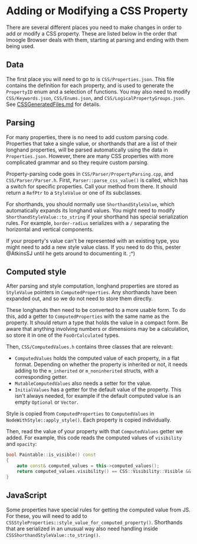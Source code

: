 # Adding or Modifying a CSS Property

There are several different places you need to make changes in order to add or modify a CSS property.
These are listed below in the order that Imoogle Browser deals with them, starting at parsing and ending with them being used.

## Data

The first place you will need to go to is `CSS/Properties.json`. This file contains the definition for each
property, and is used to generate the `PropertyID` enum and a selection of functions. You may also need to
modify `CSS/Keywords.json`, `CSS/Enums.json`, and `CSS/LogicalPropertyGroups.json`.
See [CSSGeneratedFiles.md](CSSGeneratedFiles.md) for details.

## Parsing

For many properties, there is no need to add custom parsing code. Properties that take a single value, or shorthands
that are a list of their longhand properties, will be parsed automatically using the data in `Properties.json`.
However, there are many CSS properties with more complicated grammar and so they require custom parsing.

Property-parsing code goes in `CSS/Parser/PropertyParsing.cpp`, and `CSS/Parser/Parser.h`. First,
`Parser::parse_css_value()` is called, which has a switch for specific properties. Call your method from there. It
should return a `RefPtr` to a `StyleValue` or one of its subclasses.

For shorthands, you should normally use `ShorthandStyleValue`, which automatically expands its longhand values. You
might need to modify `ShorthandStyleValue::to_string` if your shorthand has special serialization rules. For example,
`border-radius` serializes with a `/` separating the horizontal and vertical components.

If your property's value can't be represented with an existing type, you might need to add a new style value class.
If you need to do this, pester @AtkinsSJ until he gets around to documenting it. ;^)

## Computed style

After parsing and style computation, longhand properties are stored as `StyleValue` pointers in
`ComputedProperties`. Any shorthands have been expanded out, and so we do not need to store them directly.

These longhands then need to be converted to a more usable form. To do this, add a getter to `ComputedProperties` with
the same name as the property. It should return a type that holds the value in a compact form. Be aware that anything
involving numbers or dimensions may be a calculation, so store it in one of the `FooOrCalculated` types.

Then, `CSS/ComputedValues.h` contains three classes that are relevant:
- `ComputedValues` holds the computed value of each property, in a flat format. Depending on whether the property is
  inherited or not, it needs adding to the `m_inherited` or `m_noninherited` structs, with a corresponding getter.
- `MutableComputedValues` also needs a setter for the value.
- `InitialValues` has a getter for the default value of the property. This isn't always needed, for example if the
  default computed value is an empty `Optional` or `Vector`.

Style is copied from `ComputedProperties` to `ComputedValues` in `NodeWithStyle::apply_style()`. Each property is
copied individually.

Then, read the value of your property with that `ComputedValues` getter we added. For example, this code reads the
computed values of `visibility` and `opacity`:

```c++
bool Paintable::is_visible() const
{
    auto const& computed_values = this->computed_values();
    return computed_values.visibility() == CSS::Visibility::Visible && computed_values.opacity() != 0;
}
```

## JavaScript

Some properties have special rules for getting the computed value from JS. For these, you will need to add to
`CSSStyleProperties::style_value_for_computed_property()`. Shorthands that are serialized in an unusual way
also need handling inside `CSSShorthandStyleValue::to_string()`.
